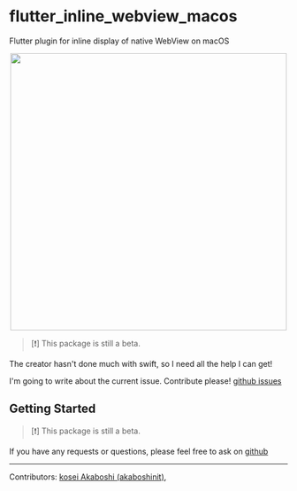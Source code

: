 # flutter_inline_webview_macos

Flutter plugin for inline display of native WebView on macOS

<p align='center'>
    <img width="500px" src="https://raw.githubusercontent.com/akaboshinit/flutter_inline_webview_macos/main/images/example.png" />
</p>


> [❗️] This package is still a beta.

The creator hasn't done much with swift, so I need all the help I can get!

I'm going to write about the current issue.
Contribute please! [github issues](https://github.com/akaboshinit/flutter_inline_webview_macos/issues)


## Getting Started

> [❗️] This package is still a beta.


If you have any requests or questions, please feel free to ask on [github](https://github.com/akaboshinit/flutter_inline_webview_macos/issues)


***

Contributors: [kosei Akaboshi (akaboshinit)](https://github.com/akaboshinit),
